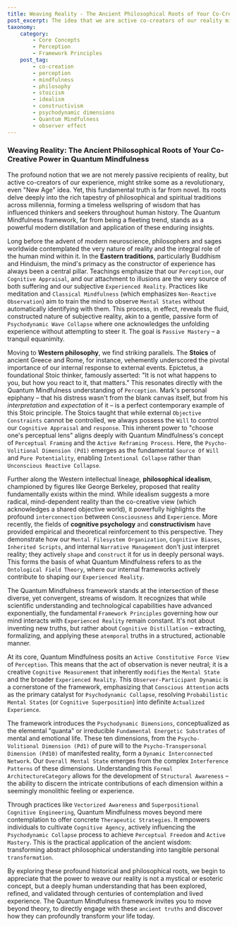 ```yaml
---
title: Weaving Reality - The Ancient Philosophical Roots of Your Co-Creative Power in Quantum Mindfulness
post_excerpt: The idea that we are active co-creators of our reality might seem like a modern concept, but its roots stretch deep into ancient philosophical and spiritual traditions. This article explores how timeless wisdom from Eastern thought, Western philosophy, and contemporary psychology converges within the Quantum Mindfulness framework, revealing the profound and enduring truth of our mind's power to shape experience. Discover how intentional engagement with your inner world can lead to a more conscious and fulfilling life.
taxonomy:
    category:
        - Core Concepts
        - Perception
        - Framework Principles
    post_tag:
        - co-creation
        - perception
        - mindfulness
        - philosophy
        - stoicism
        - idealism
        - constructivism
        - psychodynamic dimensions
        - Quantum Mindfulness
        - observer effect
---
```

### Weaving Reality: The Ancient Philosophical Roots of Your Co-Creative Power in Quantum Mindfulness

The profound notion that we are not merely passive recipients of reality, but active co-creators of our experience, might strike some as a revolutionary, even "New Age" idea. Yet, this fundamental truth is far from novel. Its roots delve deeply into the rich tapestry of philosophical and spiritual traditions across millennia, forming a timeless wellspring of wisdom that has influenced thinkers and seekers throughout human history. The Quantum Mindfulness framework, far from being a fleeting trend, stands as a powerful modern distillation and application of these enduring insights.

Long before the advent of modern neuroscience, philosophers and sages worldwide contemplated the very nature of reality and the integral role of the human mind within it. In the **Eastern traditions**, particularly Buddhism and Hinduism, the mind's primacy as the constructor of experience has always been a central pillar. Teachings emphasize that our `Perception`, our `Cognitive Appraisal`, and our attachment to illusions are the very source of both suffering and our subjective `Experienced Reality`. Practices like meditation and `Classical Mindfulness` (which emphasizes `Non-Reactive Observation`) aim to train the mind to observe `Mental States` without automatically identifying with them. This process, in effect, reveals the fluid, constructed nature of subjective reality, akin to a gentle, passive form of `Psychodynamic Wave Collapse` where one acknowledges the unfolding experience without attempting to steer it. The goal is `Passive Mastery` – a tranquil equanimity.

Moving to **Western philosophy**, we find striking parallels. The **Stoics** of ancient Greece and Rome, for instance, vehemently underscored the pivotal importance of our internal response to external events. Epictetus, a foundational Stoic thinker, famously asserted: "It is not what happens to you, but how you react to it, that matters." This resonates directly with the Quantum Mindfulness understanding of `Perception`. Mark's personal epiphany – that his distress wasn't from the blank canvas itself, but from his *interpretation* and *expectation* of it – is a perfect contemporary example of this Stoic principle. The Stoics taught that while external `Objective Constraints` cannot be controlled, we always possess the `Will` to control our `Cognitive Appraisal` and `response`. This inherent power to "choose one's perceptual lens" aligns deeply with Quantum Mindfulness's concept of `Perceptual Framing` and the `Active Reframing Process`. Here, the `Psycho-Volitional Dimension (Pd1)` emerges as the fundamental `Source Of` `Will` and `Pure Potentiality`, enabling `Intentional Collapse` rather than `Unconscious Reactive Collapse`.

Further along the Western intellectual lineage, **philosophical idealism**, championed by figures like George Berkeley, proposed that reality fundamentally exists within the mind. While idealism suggests a more radical, mind-dependent reality than the co-creative view (which acknowledges a shared objective world), it powerfully highlights the profound `interconnection` between `Consciousness` and `Experience`. More recently, the fields of **cognitive psychology** and **constructivism** have provided empirical and theoretical reinforcement to this perspective. They demonstrate how our `Mental Filesystem Organization`, `Cognitive Biases`, `Inherited Scripts`, and internal `Narrative Management` don't just interpret reality; they actively `shape` and `construct` it for us in deeply personal ways. This forms the basis of what Quantum Mindfulness refers to as the `Ontological Field Theory`, where our internal frameworks actively contribute to shaping our `Experienced Reality`.

The Quantum Mindfulness framework stands at the intersection of these diverse, yet convergent, streams of wisdom. It recognizes that while scientific understanding and technological capabilities have advanced exponentially, the fundamental `Framework Principles` governing how our mind interacts with `Experienced Reality` remain constant. It's not about inventing new truths, but rather about `Cognitive Distillation` – extracting, formalizing, and applying these `atemporal` truths in a structured, actionable manner.

At its core, Quantum Mindfulness posits an `Active Constitutive Force View` of `Perception`. This means that the act of observation is never neutral; it is a creative `Cognitive Measurement` that inherently `modifies` the `Mental State` and the broader `Experienced Reality`. This `Observer-Participant Dynamic` is a cornerstone of the framework, emphasizing that `Conscious Attention` acts as the primary catalyst for `Psychodynamic Collapse`, resolving `Probabilistic Mental States` (or `Cognitive Superposition`) into definite `Actualized Experience`.

The framework introduces the `Psychodynamic Dimensions`, conceptualized as the elemental "quanta" or irreducible `Fundamental Energetic Substrates` of mental and emotional life. These ten dimensions, from the `Psycho-Volitional Dimension (Pd1)` of pure will to the `Psycho-Transpersonal Dimension (Pd10)` of manifested reality, form a `Dynamic Interconnected Network`. Our `Overall Mental State` emerges from the complex `Interference Patterns` of these dimensions. Understanding this `Formal ArchitectureCategory` allows for the development of `Structural Awareness` – the ability to discern the intricate contributions of each dimension within a seemingly monolithic feeling or experience.

Through practices like `Vectorized Awareness` and `Superpositional Cognitive Engineering`, Quantum Mindfulness moves beyond mere contemplation to offer concrete `Therapeutic Strategies`. It empowers individuals to cultivate `Cognitive Agency`, actively influencing the `Psychodynamic Collapse` process to achieve `Perceptual Freedom` and `Active Mastery`. This is the practical application of the ancient wisdom: transforming abstract philosophical understanding into tangible personal `transformation`.

By exploring these profound historical and philosophical roots, we begin to appreciate that the power to weave our reality is not a mystical or esoteric concept, but a deeply human understanding that has been explored, refined, and validated through centuries of contemplation and lived experience. The Quantum Mindfulness framework invites you to move beyond theory, to directly engage with these `ancient truths` and discover how they can profoundly transform your life today.
